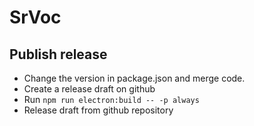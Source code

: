 # SrVoc


## Publish release
* Change the version in package.json and merge code.
* Create a release draft on github
* Run `npm run electron:build -- -p always`
* Release draft from github repository
